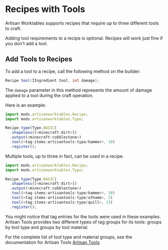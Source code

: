 # Recipes with Tools

Artisan Worktables supports recipes that require up to three different tools to craft.

Adding tool requirements to a recipe is optional. Recipes will work just fine if you don't add a tool.

## Add Tools to Recipes

To add a tool to a recipe, call the following method on the builder:

```java
Recipe tool(IIngredient tool, int damage);
```

The `damage` parameter in this method represents the amount of damage applied to a tool during the craft operation.

Here is an example:

```js
import mods.artisanworktables.Recipe;
import mods.artisanworktables.Type;

Recipe.type(Type.BASIC)
  .shapeless([<minecraft:dirt>])
  .output(<minecraft:cobblestone>)
  .tool(<tag:items:artisantools:type/hammer>, 10)
  .register();
```

Multiple tools, up to three in fact, can be used in a recipe.

```js
import mods.artisanworktables.Recipe;
import mods.artisanworktables.Type;

Recipe.type(Type.BASIC)
  .shapeless([<minecraft:dirt>])
  .output(<minecraft:cobblestone>)
  .tool(<tag:items:artisantools:type/hammer>, 10)
  .tool(<tag:items:artisantools:type/athame>, 5)
  .tool(<tag:items:artisantools:type/quill>, 13)
  .register();
```

You might notice that tag entries for the tools were used in these examples. Artisan Tools provides two different types of tag groups for its tools: groups by tool type and groups by tool material.

For the complete list of tool type and material groups, see the documentation for Artisan Tools [Artisan Tools](https://www.curseforge.com/minecraft/mc-mods/artisan-tools-1-16).